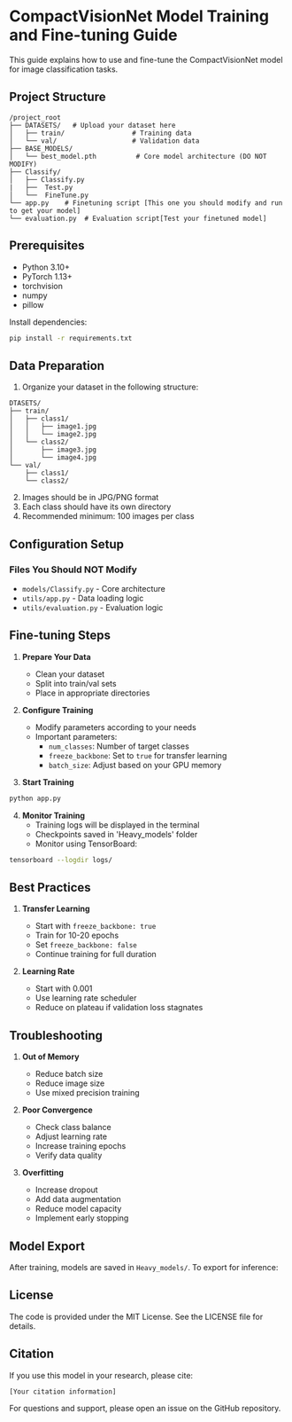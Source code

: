 # CompactVisionNet Model Training and Fine-tuning Guide

This guide explains how to use and fine-tune the CompactVisionNet model for image classification tasks.

## Project Structure
```
/project_root
├── DATASETS/   # Upload your dataset here
│   ├── train/                 # Training data
│   └── val/                   # Validation data
├── BASE_MODELS/
│   └── best_model.pth          # Core model architecture (DO NOT MODIFY)
├── Classify/
│   ├── Classify.py
|   ├──  Test.py    
│   └──  FineTune.py
└── app.py    # Finetuning script [This one you should modify and run to get your model]
└── evaluation.py  # Evaluation script[Test your finetuned model]
```

## Prerequisites
- Python 3.10+
- PyTorch 1.13+
- torchvision
- numpy
- pillow

Install dependencies:
```bash
pip install -r requirements.txt
```

## Data Preparation
1. Organize your dataset in the following structure:
```
DTASETS/
├── train/
│   ├── class1/
│   │   ├── image1.jpg
│   │   └── image2.jpg
│   └── class2/
│       ├── image3.jpg
│       └── image4.jpg
└── val/
    ├── class1/
    └── class2/
```

2. Images should be in JPG/PNG format
3. Each class should have its own directory
4. Recommended minimum: 100 images per class

## Configuration Setup

### Files You Should NOT Modify
- `models/Classify.py` - Core architecture
- `utils/app.py` - Data loading logic
- `utils/evaluation.py` - Evaluation logic

## Fine-tuning Steps

1. **Prepare Your Data**
   - Clean your dataset
   - Split into train/val sets
   - Place in appropriate directories

2. **Configure Training**
   - Modify parameters according to your needs
   - Important parameters:
     - `num_classes`: Number of target classes
     - `freeze_backbone`: Set to `true` for transfer learning
     - `batch_size`: Adjust based on your GPU memory

3. **Start Training**
```bash
python app.py
```

4. **Monitor Training**
   - Training logs will be displayed in the terminal
   - Checkpoints saved in 'Heavy_models' folder
   - Monitor using TensorBoard:
```bash
tensorboard --logdir logs/
```

## Best Practices

1. **Transfer Learning**
   - Start with `freeze_backbone: true`
   - Train for 10-20 epochs
   - Set `freeze_backbone: false`
   - Continue training for full duration

2. **Learning Rate**
   - Start with 0.001
   - Use learning rate scheduler
   - Reduce on plateau if validation loss stagnates

## Troubleshooting

1. **Out of Memory**
   - Reduce batch size
   - Reduce image size
   - Use mixed precision training

2. **Poor Convergence**
   - Check class balance
   - Adjust learning rate
   - Increase training epochs
   - Verify data quality

3. **Overfitting**
   - Increase dropout
   - Add data augmentation
   - Reduce model capacity
   - Implement early stopping

## Model Export

After training, models are saved in `Heavy_models/`. To export for inference:

## License
The code is provided under the MIT License. See the LICENSE file for details.

## Citation
If you use this model in your research, please cite:

```
[Your citation information]
```

For questions and support, please open an issue on the GitHub repository.
